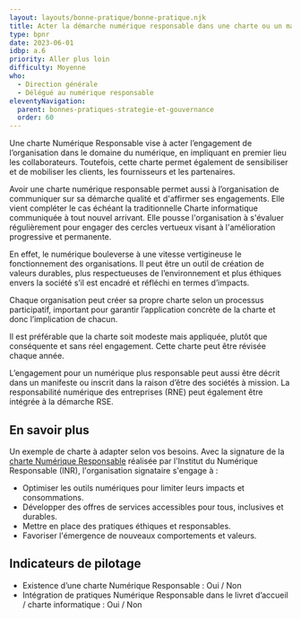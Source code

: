 ```yaml
---
layout: layouts/bonne-pratique/bonne-pratique.njk
title: Acter la démarche numérique responsable dans une charte ou un manifeste
type: bpnr
date: 2023-06-01
idbp: a.6
priority: Aller plus loin
difficulty: Moyenne 
who:
  - Direction générale
  - Délégué au numérique responsable
eleventyNavigation:
  parent: bonnes-pratiques-strategie-et-gouvernance
  order: 60
---
```


Une charte Numérique Responsable vise à acter l’engagement de l’organisation dans le domaine du numérique, en impliquant en premier lieu les collaborateurs. Toutefois, cette charte permet également de sensibiliser et de mobiliser les clients, les fournisseurs et les partenaires.

Avoir une charte numérique responsable permet aussi à l’organisation de communiquer sur sa démarche qualité et d'affirmer ses engagements. Elle vient compléter le cas échéant la traditionnelle Charte informatique communiquée à tout nouvel arrivant. Elle pousse l'organisation à s'évaluer régulièrement pour engager des cercles vertueux visant à l'amélioration progressive et permanente.

En effet, le numérique bouleverse à une vitesse vertigineuse le fonctionnement des organisations. Il peut être un outil de création de valeurs durables, plus respectueuses de l’environnement et plus éthiques envers la société s’il est encadré et réfléchi en termes d’impacts.

Chaque organisation peut créer sa propre charte selon un processus participatif, important pour garantir l’application concrète de la charte et donc l’implication de chacun. 

Il est préférable que la charte soit modeste mais appliquée, plutôt que conséquente et sans réel engagement. Cette charte peut être révisée chaque année.

L’engagement pour un numérique plus responsable peut aussi être décrit dans un manifeste ou inscrit dans la raison d’être des sociétés à mission. La responsabilité numérique des entreprises (RNE) peut également être intégrée à la démarche RSE.

## En savoir plus

Un exemple de charte à adapter selon vos besoins. Avec la signature de la [charte Numérique Responsable](https://institutnr.org/charte-numerique-responsable) réalisée par l'Institut du Numérique Responsable (INR), l'organisation signataire s'engage à : 

* Optimiser les outils numériques pour limiter leurs impacts et consommations.
* Développer des offres de services accessibles pour tous, inclusives et durables.
* Mettre en place des pratiques éthiques et responsables.
* Favoriser l'émergence de nouveaux comportements et valeurs.

## Indicateurs de pilotage
* Existence d’une charte Numérique Responsable : Oui / Non
* Intégration de pratiques Numérique Responsable dans le livret d’accueil / charte informatique : Oui / Non
